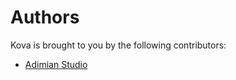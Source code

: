 # Authors

Kova is brought to you by the following contributors:

- [Adimian Studio ](https://adimian.studio/ )
